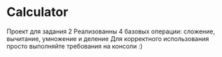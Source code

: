 # Calculator
Проект для задания 2
Реализованны 4 базовых операции: сложение, вычитание, умножение и деление
Для корректного использования просто выполняйте требования на консоли :)
